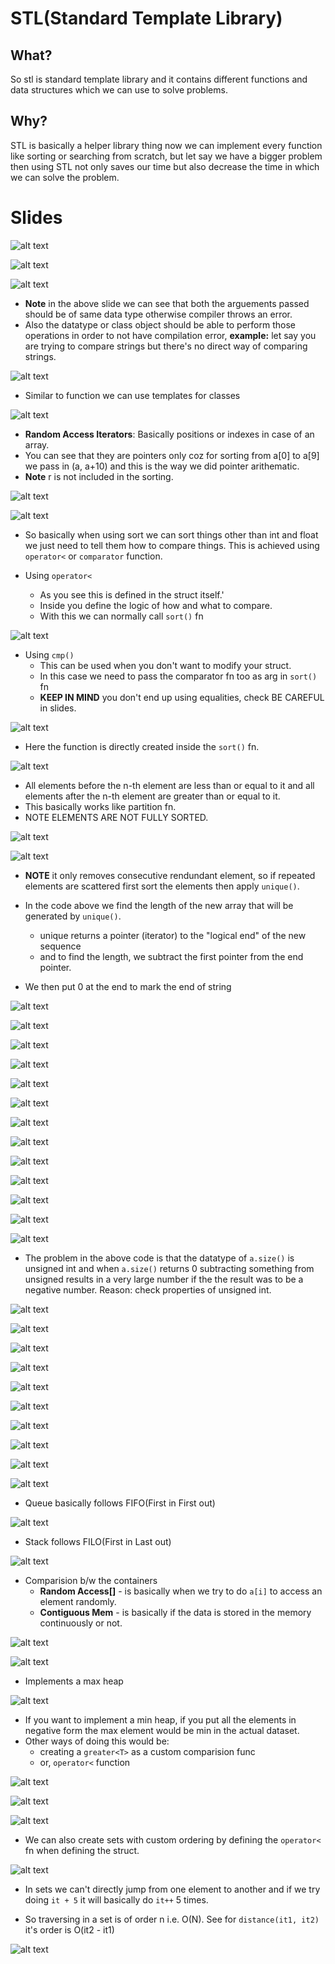 # STL(Standard Template Library)

## What?

So stl is standard template library and it contains different functions and data structures which we can use to solve problems.

## Why?

STL is basically a helper library thing now we can implement every function like sorting or searching from scratch, but let say we have a bigger problem then using STL not only saves our time but also decrease the time in which we can solve the problem.

# Slides

![alt text](image.png)

![alt text](image-1.png)

![alt text](image-2.png)

- **Note** in the above slide we can see that both the arguements passed should be of same data type otherwise compiler throws an error. 
- Also the datatype or class object should be able to perform those operations in order to not have compilation error, **example:** let say you are trying to compare strings but there's no direct way of comparing strings.

![alt text](image-3.png)

- Similar to function we can use templates for classes

![alt text](image-4.png)
- **Random Access Iterators**: Basically positions or indexes in case of an array.
- You can see that they are pointers only coz for sorting from a[0] to a[9] we pass in (a, a+10) and this is the way we did pointer arithematic.
- **Note** r is not included in the sorting.

![alt text](image-5.png)

![alt text](image-6.png)

- So basically when using sort we can sort things other than int and float we just need to tell them how to compare things. This is achieved using `operator<` or `comparator` function.

- Using `operator<`
  - As you see this is defined in the struct itself.'
  - Inside you define the logic of how and what to compare. 
  - With this we can normally call `sort()` fn

![alt text](image-7.png)

- Using `cmp()`
  - This can be used when you don't want to modify your struct.
  - In this case we need to pass the comparator fn too as arg in `sort()` fn
  - **KEEP IN MIND** you don't end up using equalities, check BE CAREFUL in slides.

![alt text](image-8.png)

- Here the function is directly created inside the `sort()` fn.

![alt text](image-9.png)

- All elements before the n-th element are less than or equal to it and all elements after the n-th element are greater than or equal to it. 
- This basically works like partition fn.
- NOTE ELEMENTS ARE NOT FULLY SORTED.

![alt text](image-10.png)

![alt text](image-11.png)

- **NOTE** it only removes consecutive rendundant element, so if repeated elements are scattered first sort the elements then apply `unique()`.

- In the code above we find the length of the new array that will be generated by `unique()`.
  - unique returns a pointer (iterator) to the "logical end" of the new sequence
  - and to find the length, we subtract the first pointer from the end pointer.
- We then put 0 at the end to mark the end of string

![alt text](image-12.png)

![alt text](image-13.png)

![alt text](image-14.png)

![alt text](image-15.png)

![alt text](image-16.png)

![alt text](image-17.png)

![alt text](image-18.png)

![alt text](image-19.png)

![alt text](image-20.png)

![alt text](image-21.png)

![alt text](image-22.png)

![alt text](image-23.png)

![alt text](image-24.png)

- The problem in the above code is that the datatype of `a.size()` is unsigned int and when `a.size()` returns 0 subtracting something from unsigned results in a very large number if the the result was to be a negative number. Reason: check properties of unsigned int. 

![alt text](image-25.png)

![alt text](image-26.png)

![alt text](image-27.png)

![alt text](image-28.png)

![alt text](image-29.png)

![alt text](image-30.png)

![alt text](image-31.png)

![alt text](image-32.png)

![alt text](image-33.png)

![alt text](image-34.png)

- Queue basically follows FIFO(First in First out)

![alt text](image-35.png)

- Stack follows FILO(First in Last out)

![alt text](image-36.png)

- Comparision b/w the containers
  - **Random Access[]** - is basically when we try to do `a[i]` to access an element randomly. 
  - **Contiguous Mem** - is basically if the data is stored in the memory continuously or not.

![alt text](image-37.png)

![alt text](image-38.png)

- Implements a max heap

![alt text](image-39.png)

- If you want to implement a min heap, if you put all the elements in negative form the max element would be min in the actual dataset.
- Other ways of doing this would be:
  - creating a `greater<T>` as a custom comparision func
  - or, `operator<` function

![alt text](image-40.png)

![alt text](image-41.png)

![alt text](image-42.png)

- We can also create sets with custom ordering by defining the `operator<` fn when defining the struct.

![alt text](image-43.png)

- In sets we can't directly jump from one element to another and if we try doing `it + 5` it will basically do `it++` 5 times.

- So traversing in a set is of order n i.e. O(N). See for `distance(it1, it2)` it's order is O(it2 - it1)

![alt text](image-44.png)